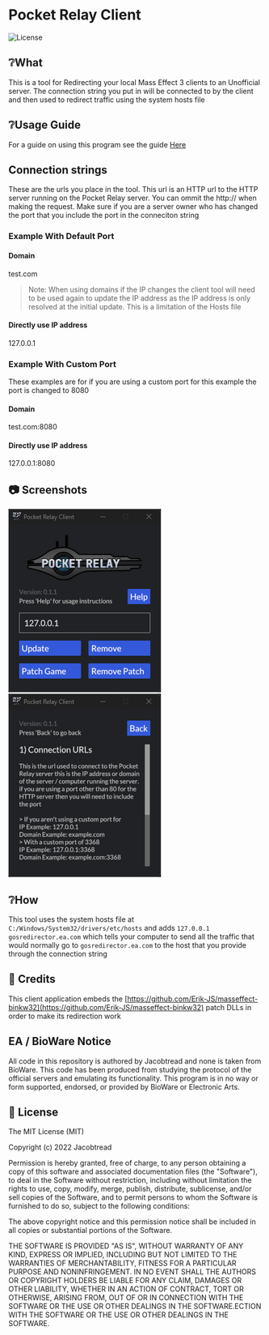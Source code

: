 # Pocket Relay Client

![License](https://img.shields.io/github/license/PocketRelay/Client?style=for-the-badge)

## ❔What

This is a tool for Redirecting your local Mass Effect 3 clients to an Unofficial server. The
connection string you put in will be connected to by the client and then used to redirect
traffic using the system hosts file

## ❔Usage Guide

For a guide on using this program see the guide [Here](https://github.com/PocketRelay/.github/blob/main/manual/SETUP_CLIENT.md)

## Connection strings

These are the urls you place in the tool. This url is an HTTP url to the HTTP server running on
the Pocket Relay server. You can ommit the http:// when making the request. Make sure if you 
are a server owner who has changed the port that you include the port in the conneciton string

### Example With Default Port

#### Domain
test.com

> Note: When using domains if the IP changes the client tool will need to be used again
> to update the IP address as the IP address is only resolved at the initial update. This
> is a limitation of the Hosts file

#### Directly use IP address
127.0.0.1

### Example With Custom Port

These examples are for if you are using a custom port for this example
the port is changed to 8080

#### Domain
test.com:8080

#### Directly use IP address
127.0.0.1:8080

## 📷 Screenshots

![Image 1](pictures/1.png)
![Image 2](pictures/2.png)


## ❔How

This tool uses the system hosts file at `C:/Windows/System32/drivers/etc/hosts` and adds
`127.0.0.1 gosredirector.ea.com` which tells your computer to send all the traffic that
would normally go to `gosredirector.ea.com` to the host that you provide through the
connection string 

## 🔌 Credits

This client application embeds the [https://github.com/Erik-JS/masseffect-binkw32](https://github.com/Erik-JS/masseffect-binkw32) patch DLLs in order to make its redirection work

## EA / BioWare Notice
All code in this repository is authored by Jacobtread and none is taken from BioWare. This code has been 
produced from studying the protocol of the official servers and emulating its functionality. This program is in no way or form supported, endorsed, or provided by BioWare or Electronic Arts.

## 🧾 License

The MIT License (MIT)

Copyright (c) 2022 Jacobtread

Permission is hereby granted, free of charge, to any person obtaining a copy
of this software and associated documentation files (the "Software"), to deal
in the Software without restriction, including without limitation the rights
to use, copy, modify, merge, publish, distribute, sublicense, and/or sell
copies of the Software, and to permit persons to whom the Software is
furnished to do so, subject to the following conditions:

The above copyright notice and this permission notice shall be included in all
copies or substantial portions of the Software.

THE SOFTWARE IS PROVIDED "AS IS", WITHOUT WARRANTY OF ANY KIND, EXPRESS OR
IMPLIED, INCLUDING BUT NOT LIMITED TO THE WARRANTIES OF MERCHANTABILITY,
FITNESS FOR A PARTICULAR PURPOSE AND NONINFRINGEMENT. IN NO EVENT SHALL THE
AUTHORS OR COPYRIGHT HOLDERS BE LIABLE FOR ANY CLAIM, DAMAGES OR OTHER
LIABILITY, WHETHER IN AN ACTION OF CONTRACT, TORT OR OTHERWISE, ARISING FROM,
OUT OF OR IN CONNECTION WITH THE SOFTWARE OR THE USE OR OTHER DEALINGS IN THE
SOFTWARE.ECTION WITH THE SOFTWARE OR THE USE OR OTHER DEALINGS IN THE SOFTWARE.
